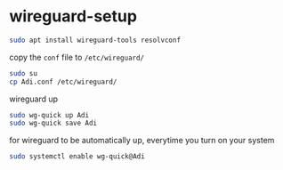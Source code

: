 # wireguard-setup
```bash
sudo apt install wireguard-tools resolvconf
```

copy the `conf` file to `/etc/wireguard/`

```bash
sudo su
cp Adi.conf /etc/wireguard/
```

wireguard up
```bash
sudo wg-quick up Adi
sudo wg-quick save Adi
```

for wireguard to be automatically up, everytime you turn on your system
```bash
sudo systemctl enable wg-quick@Adi
```
